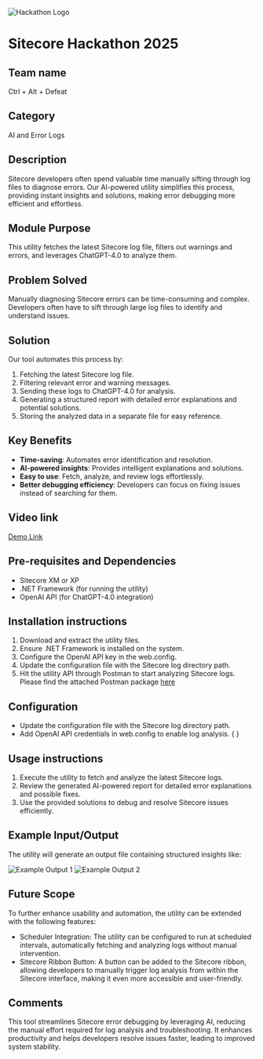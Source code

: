 ![Hackathon Logo](docs/images/hackathon.png?raw=true "Hackathon Logo")
# Sitecore Hackathon 2025

## Team name
Ctrl + Alt + Defeat

## Category
AI and Error Logs

## Description
Sitecore developers often spend valuable time manually sifting through log files to diagnose errors. Our AI-powered utility simplifies this process, providing instant insights and solutions, making error debugging more efficient and effortless.

## Module Purpose
This utility fetches the latest Sitecore log file, filters out warnings and errors, and leverages ChatGPT-4.0 to analyze them.

## Problem Solved
Manually diagnosing Sitecore errors can be time-consuming and complex. Developers often have to sift through large log files to identify and understand issues.

## Solution
Our tool automates this process by:
1. Fetching the latest Sitecore log file.
2. Filtering relevant error and warning messages.
3. Sending these logs to ChatGPT-4.0 for analysis.
4. Generating a structured report with detailed error explanations and potential solutions.
5. Storing the analyzed data in a separate file for easy reference.

## Key Benefits
- **Time-saving**: Automates error identification and resolution.
- **AI-powered insights**: Provides intelligent explanations and solutions.
- **Easy to use**: Fetch, analyze, and review logs effortlessly.
- **Better debugging efficiency**: Developers can focus on fixing issues instead of searching for them.

## Video link
[Demo Link](#https://horizontal-my.sharepoint.com/:v:/p/ajha/EW_KQMBVO3dJuMLmg19oZigB8DLL1POdUCGbDgCYHsHMjw?e=UnFFn4)

## Pre-requisites and Dependencies
- Sitecore XM or XP
- .NET Framework (for running the utility)
- OpenAI API (for ChatGPT-4.0 integration)

## Installation instructions
1. Download and extract the utility files.
2. Ensure .NET Framework is installed on the system.
3. Configure the OpenAI API key in the web.config.
4. Update the configuration file with the Sitecore log directory path.
5. Hit the utility API through Postman to start analyzing Sitecore logs. Please find the attached Postman package [here](/docs/postman-package/Sitecore-Hackthon-2025.postman_collection.json)

## Configuration
- Update the configuration file with the Sitecore log directory path.
- Add OpenAI API credentials in web.config to enable log analysis.
{
    <add key="LogDirectory" value="logs" />
    <add key="APIKey" value="##########" />
}

## Usage instructions
1. Execute the utility to fetch and analyze the latest Sitecore logs.
2. Review the generated AI-powered report for detailed error explanations and possible fixes.
3. Use the provided solutions to debug and resolve Sitecore issues efficiently.

## Example Input/Output
The utility will generate an output file containing structured insights like:

![Example Output 1](Output_1.png)
![Example Output 2](Output_2.png)

## Future Scope
To further enhance usability and automation, the utility can be extended with the following features:
- Scheduler Integration: The utility can be configured to run at scheduled intervals, automatically fetching and analyzing logs without manual intervention.
- Sitecore Ribbon Button: A button can be added to the Sitecore ribbon, allowing developers to manually trigger log analysis from within the Sitecore interface, making it even more accessible and user-friendly.

## Comments
This tool streamlines Sitecore error debugging by leveraging AI, reducing the manual effort required for log analysis and troubleshooting. It enhances productivity and helps developers resolve issues faster, leading to improved system stability.